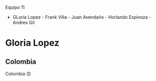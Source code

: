 Equipo 11
- GLoria Lopez - Frank Villa - Juan Avendaño - Horlando Espinoza - Andres Gil

# Gloria Lopez
## Colombia

Colombia :blush:

